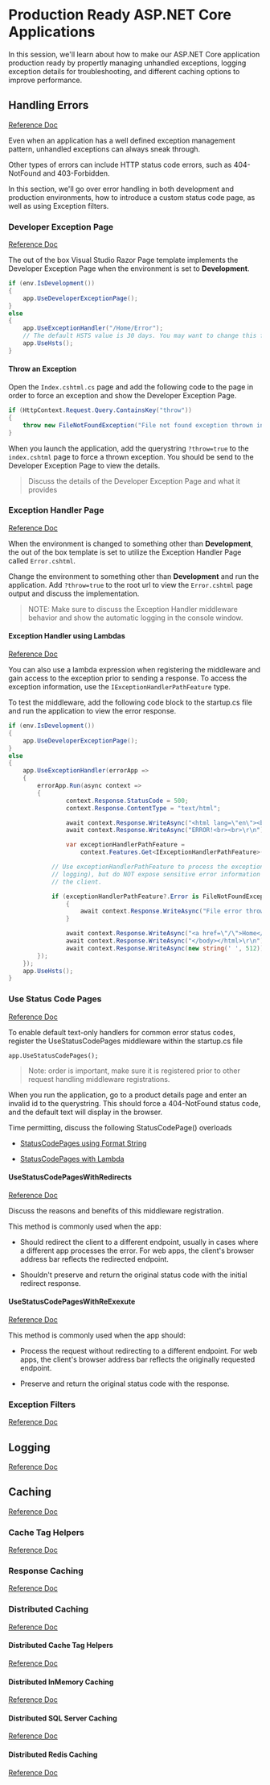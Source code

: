 # Production Ready ASP.NET Core Applications

In this session, we'll learn about how to make our ASP.NET Core application production ready by propertly managing unhandled exceptions, logging exception details for troubleshooting, and different caching options to improve performance.

## Handling Errors

[Reference Doc](https://docs.microsoft.com/en-us/aspnet/core/fundamentals/error-handling?view=aspnetcore-3.0)

Even when an application has a well defined exception management pattern, unhandled exceptions can always sneak through.

Other types of errors can include HTTP status code errors, such as 404-NotFound and 403-Forbidden.  

In this section, we'll go over error handling in both development and production environments, how to introduce a custom status code page, as well as using Exception filters.

### Developer Exception Page

[Reference Doc](https://docs.microsoft.com/en-us/aspnet/core/fundamentals/error-handling?view=aspnetcore-3.0#developer-exception-page)

The out of the box Visual Studio Razor Page template implements the Developer Exception Page when the environment is set to **Development**.

```cs
if (env.IsDevelopment())
{
    app.UseDeveloperExceptionPage();
}
else
{
    app.UseExceptionHandler("/Home/Error");
    // The default HSTS value is 30 days. You may want to change this for production scenarios, see https://aka.ms/aspnetcore-hsts.
    app.UseHsts();
}
```

#### Throw an Exception

Open the `Index.cshtml.cs` page and add the following code to the page in order to force an exception and show the Developer Exception Page.

```cs
if (HttpContext.Request.Query.ContainsKey("throw"))
{
    throw new FileNotFoundException("File not found exception thrown in index.chtml");
}
```

When you launch the application, add the querystring `?throw=true` to the `index.cshtml` page to force a thrown exception.  You should be send to the Developer Exception Page to view the details.

>Discuss the details of the Developer Exception Page and what it provides

### Exception Handler Page

[Reference Doc](https://docs.microsoft.com/en-us/aspnet/core/fundamentals/error-handling?view=aspnetcore-3.0#exception-handler-page)

When the environment is changed to something other than **Development**, the out of the box template is set to utilize the Exception Handler Page called `Error.cshtml`.

Change the environment to something other than **Development** and run the application.  Add `?throw=true` to the root url to view the `Error.cshtml` page output and discuss the implementation.

>NOTE: Make sure to discuss the Exception Handler middleware behavior and show the automatic logging in the console window.

#### Exception Handler using Lambdas

[Reference Doc](https://docs.microsoft.com/en-us/aspnet/core/fundamentals/error-handling?view=aspnetcore-3.0#exception-handler-lambda)

You can also use a lambda expression when registering the middleware and gain access to the exception prior to sending a response.  To access the exception information, use the `IExceptionHandlerPathFeature` type.

To test the middleware, add the following code block to the startup.cs file and run the application to view the error response.

```cs
if (env.IsDevelopment())
{
    app.UseDeveloperExceptionPage();
}
else
{
    app.UseExceptionHandler(errorApp =>
    {
        errorApp.Run(async context =>
        {
                context.Response.StatusCode = 500;
                context.Response.ContentType = "text/html";

                await context.Response.WriteAsync("<html lang=\"en\"><body>\r\n");
                await context.Response.WriteAsync("ERROR!<br><br>\r\n");

                var exceptionHandlerPathFeature =
                    context.Features.Get<IExceptionHandlerPathFeature>();

            // Use exceptionHandlerPathFeature to process the exception (for example, 
            // logging), but do NOT expose sensitive error information directly to 
            // the client.

            if (exceptionHandlerPathFeature?.Error is FileNotFoundException)
                {
                    await context.Response.WriteAsync("File error thrown!<br><br>\r\n");
                }

                await context.Response.WriteAsync("<a href=\"/\">Home</a><br>\r\n");
                await context.Response.WriteAsync("</body></html>\r\n");
                await context.Response.WriteAsync(new string(' ', 512)); // IE padding
        });
    });
    app.UseHsts();
}
```

### Use Status Code Pages

[Reference Doc](https://docs.microsoft.com/en-us/aspnet/core/fundamentals/error-handling?view=aspnetcore-3.0#usestatuscodepages)

To enable default text-only handlers for common error status codes, register the UseStatusCodePages middleware within the startup.cs file

`app.UseStatusCodePages();`

>Note: order is important, make sure it is registered prior to other request handling middleware registrations.

When you run the application, go to a product details page and enter an invalid id to the querystring.  This should force a 404-NotFound status code, and the default text will display in the browser.

Time permitting, discuss the following StatusCodePage() overloads

- [StatusCodePages using Format String](https://docs.microsoft.com/en-us/aspnet/core/fundamentals/error-handling?view=aspnetcore-3.0#usestatuscodepages-with-format-string)

- [StatusCodePages with Lambda](https://docs.microsoft.com/en-us/aspnet/core/fundamentals/error-handling?view=aspnetcore-3.0#usestatuscodepages-with-lambda)

#### UseStatusCodePagesWithRedirects

[Reference Doc](https://docs.microsoft.com/en-us/aspnet/core/fundamentals/error-handling?view=aspnetcore-3.0#usestatuscodepageswithredirects)

Discuss the reasons and benefits of this middleware registration.

This method is commonly used when the app:

- Should redirect the client to a different endpoint, usually in cases where a different app processes the error. For web apps, the client's browser address bar reflects the redirected endpoint.

- Shouldn't preserve and return the original status code with the initial redirect response.

#### UseStatusCodePagesWithReExexute

[Reference Doc](https://docs.microsoft.com/en-us/aspnet/core/fundamentals/error-handling?view=aspnetcore-3.0#usestatuscodepageswithreexecute)

This method is commonly used when the app should:

- Process the request without redirecting to a different endpoint. For web apps, the client's browser address bar reflects the originally requested endpoint.

- Preserve and return the original status code with the response.

### Exception Filters

[Reference Doc](https://docs.microsoft.com/en-us/aspnet/core/mvc/controllers/filters?view=aspnetcore-3.0#exception-filters)

## Logging

[Reference Doc](https://docs.microsoft.com/en-us/aspnet/core/fundamentals/logging/?view=aspnetcore-3.0)

## Caching

[Reference Doc](https://docs.microsoft.com/en-us/aspnet/core/performance/caching/memory?view=aspnetcore-3.0)

### Cache Tag Helpers

[Reference Doc](https://docs.microsoft.com/en-us/aspnet/core/mvc/views/tag-helpers/built-in/cache-tag-helper?view=aspnetcore-3.0)

### Response Caching

[Reference Doc](https://docs.microsoft.com/en-us/aspnet/core/performance/caching/response?view=aspnetcore-3.0)

### Distributed Caching

[Reference Doc](https://docs.microsoft.com/en-us/aspnet/core/performance/caching/distributed?view=aspnetcore-3.0)

#### Distributed Cache Tag Helpers

[Reference Doc](https://docs.microsoft.com/en-us/aspnet/core/mvc/views/tag-helpers/built-in/distributed-cache-tag-helper?view=aspnetcore-3.0)

#### Distributed InMemory Caching

[Reference Doc](https://docs.microsoft.com/en-us/aspnet/core/performance/caching/distributed?view=aspnetcore-3.0#distributed-memory-cache)

#### Distributed SQL Server Caching

[Reference Doc](https://docs.microsoft.com/en-us/aspnet/core/performance/caching/distributed?view=aspnetcore-3.0#distributed-sql-server-cache)

#### Distributed Redis Caching

[Reference Doc](https://docs.microsoft.com/en-us/aspnet/core/performance/caching/distributed?view=aspnetcore-3.0#distributed-redis-cache)
